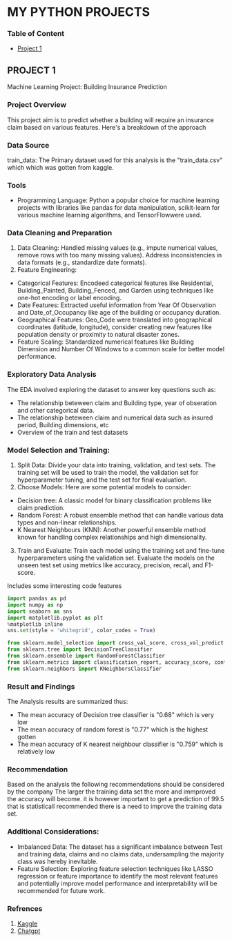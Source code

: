 # MY PYTHON PROJECTS

### Table of Content


- [Project 1](Project-1)

## PROJECT 1
Machine Learning Project: Building Insurance Prediction

### Project Overview
This project aim is to predict whether a building will require an insurance claim based on various features. Here's a breakdown of the approach

### Data Source
train_data: The Primary dataset used for this analysis is the "train_data.csv" which which was gotten from kaggle.

### Tools
- Programming Language: Python a popular choice for machine learning projects with libraries like pandas for data manipulation, scikit-learn for various machine learning algorithms, and TensorFlowwere used.

### Data Cleaning and Preparation

1. Data Cleaning: Handled missing values (e.g., impute numerical values, remove rows with too many missing values). Address inconsistencies in data formats (e.g., standardize date formats).
2. Feature Engineering:
  - Categorical Features: Encodeed categorical features like Residential, Building_Painted, Building_Fenced, and Garden using techniques like one-hot encoding or label encoding.
  - Date Features: Extracted useful information from Year Of Observation and Date_of_Occupancy like age of the building or occupancy duration.
  - Geographical Features: Geo_Code were translated into geographical coordinates (latitude, longitude), consider creating new features like population density or proximity to natural disaster zones.
  - Feature Scaling: Standardized numerical features like Building Dimension and Number Of Windows to a common scale for better model performance.


### Exploratory Data Analysis

The EDA involved exploring the dataset to answer key questions such as:
- The relationship beteween claim and Building type, year of obseration and other categorical data.
- The relationship beteween claim and numerical data such as insured period, Building dimensions, etc
- Overview of the train and test datasets

### Model Selection and Training:

1. Split Data: Divide your data into training, validation, and test sets. The training set will be used to train the model, the validation set for hyperparameter tuning, and the test set for final evaluation.
2. Choose Models: Here are some potential models to consider:
- Decision tree: A classic model for binary classification problems like claim prediction.
- Random Forest: A robust ensemble method that can handle various data types and non-linear relationships.
- K Nearest Neighbours (KNN): Another powerful ensemble method known for handling complex relationships and high dimensionality.
3. Train and Evaluate: Train each model using the training set and fine-tune hyperparameters using the validation set. Evaluate the models on the unseen test set using metrics like accuracy, precision, recall, and F1-score.



Includes some interesting code features

``` Python
import pandas as pd
import numpy as np
import seaborn as sns
import matplotlib.pyplot as plt
%matplotlib inline
sns.set(style = 'whitegrid', color_codes = True)

from sklearn.model_selection import cross_val_score, cross_val_predict
from sklearn.tree import DecisionTreeClassifier
from sklearn.ensemble import RandomForestClassifier
from sklearn.metrics import classification_report, accuracy_score, confusion_matrix 
from sklearn.neighbors import KNeighborsClassifier
```
### Result and Findings

The Analysis results are summarized thus:
- The mean accuracy of Decision tree classifier is "0.68" which is very low
- The mean accuracy of random forest is "0.77" which is the highest gotten
- The mean accuracy of K nearest neighbour classifier is "0.759" which is relatively low


### Recommendation
Based on the analysis the following recommendations should be considered by the company
The larger the training data set the more and immproved the accuracy will become. it is however important to get a prediction of 99.5 that is statisticall recommended there is a need to improve the training data set.

### Additional Considerations:

- Imbalanced Data: The dataset has a significant imbalance between Test and training data, claims and no claims data, undersampling the majority class was hereby inevitable.
- Feature Selection: Exploring feature selection techniques like LASSO regression or feature importance to identify the most relevant features and potentially improve model performance and interpretability will be recommended for future work.

### Refrences

1. [Kaggle](https://www.kaggle.com/datasets/kunalgupta2616/hackerearth-customer-segmentation-hackathon)
2. [Chatgpt](https://chat.openai.com/)
